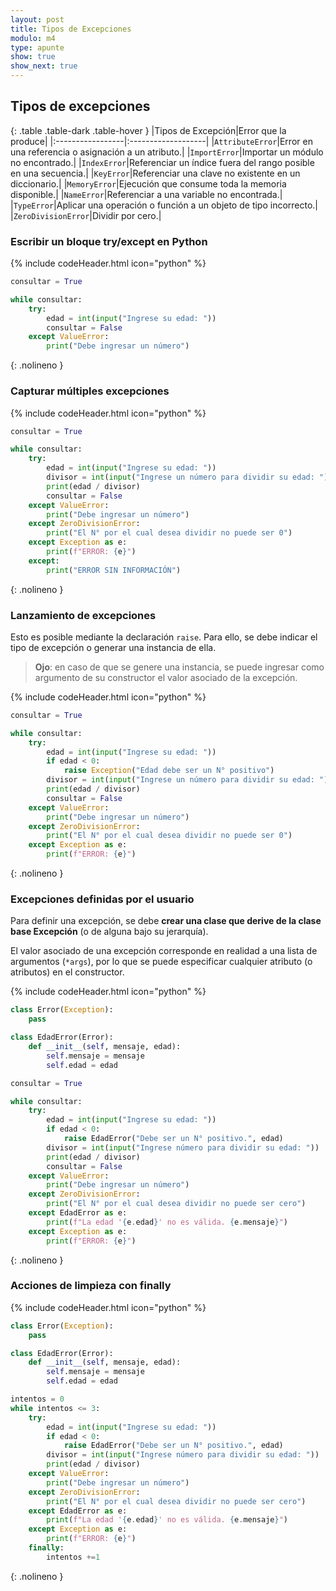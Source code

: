 ```yaml
---
layout: post
title: Tipos de Excepciones
modulo: m4
type: apunte
show: true
show_next: true
---
```


## Tipos de excepciones

{: .table .table-dark .table-hover }
|Tipos de Excepción|Error que la produce|
|:-----------------|:-------------------|
|`AttributeError`|Error en una referencia o asignación a un atributo.|
|`ImportError`|Importar un módulo no encontrado.|
|`IndexError`|Referenciar un índice fuera del rango posible en una secuencia.|
|`KeyError`|Referenciar una clave no existente en un diccionario.|
|`MemoryError`|Ejecución que consume toda la memoria disponible.|
|`NameError`|Referenciar a una variable no encontrada.|
|`TypeError`|Aplicar una operación o función a un objeto de tipo incorrecto.|
|`ZeroDivisionError`|Dividir por cero.|

### Escribir un bloque try/except en Python

{% include codeHeader.html icon="python" %}
```python
consultar = True

while consultar:
	try:
		edad = int(input("Ingrese su edad: "))
		consultar = False
	except ValueError:
		print("Debe ingresar un número")
```
{: .nolineno }

### Capturar múltiples excepciones

{% include codeHeader.html icon="python" %}
```python
consultar = True

while consultar:
	try:
		edad = int(input("Ingrese su edad: "))
		divisor = int(input("Ingrese un número para dividir su edad: "))
		print(edad / divisor)
		consultar = False
	except ValueError:
		print("Debe ingresar un número")
	except ZeroDivisionError:
		print("El N° por el cual desea dividir no puede ser 0")
	except Exception as e:
		print(f"ERROR: {e}")
	except:
		print("ERROR SIN INFORMACIÓN")
```
{: .nolineno }

### Lanzamiento de excepciones

Esto es posible mediante la declaración `raise`. Para ello, se debe indicar el tipo de excepción o generar una instancia de ella.

> **Ojo**: en caso de que se genere una instancia, se puede ingresar como argumento de su constructor el valor asociado de la excepción.

{% include codeHeader.html icon="python" %}
```python
consultar = True

while consultar:
	try:
		edad = int(input("Ingrese su edad: "))
		if edad < 0:
			raise Exception("Edad debe ser un N° positivo")
		divisor = int(input("Ingrese un número para dividir su edad: "))
		print(edad / divisor)
		consultar = False
	except ValueError:
		print("Debe ingresar un número")
	except ZeroDivisionError:
		print("El N° por el cual desea dividir no puede ser 0")
	except Exception as e:
		print(f"ERROR: {e}")
```
{: .nolineno }


### Excepciones definidas por el usuario

Para definir una excepción, se debe **crear una clase que derive de la clase base Excepción** (o de alguna bajo su jerarquía).

El valor asociado de una excepción corresponde en realidad a una lista de argumentos (`*args`), por lo que se puede especificar cualquier atributo (o atributos) en el constructor.

{% include codeHeader.html icon="python" %}
```py
class Error(Exception):
	pass

class EdadError(Error):
	def __init__(self, mensaje, edad):
		self.mensaje = mensaje
		self.edad = edad

consultar = True

while consultar:
	try:
		edad = int(input("Ingrese su edad: "))
		if edad < 0:
			raise EdadError("Debe ser un N° positivo.", edad)
		divisor = int(input("Ingrese número para dividir su edad: "))
		print(edad / divisor)
		consultar = False
	except ValueError:
		print("Debe ingresar un número")
	except ZeroDivisionError:
		print("El N° por el cual desea dividir no puede ser cero")
	except EdadError as e:
		print(f"La edad '{e.edad}' no es válida. {e.mensaje}")
	except Exception as e:
		print(f"ERROR: {e}")
```
{: .nolineno }


### Acciones de limpieza con finally

{% include codeHeader.html icon="python" %}
```py
class Error(Exception):
	pass

class EdadError(Error):
	def __init__(self, mensaje, edad):
		self.mensaje = mensaje
		self.edad = edad

intentos = 0
while intentos <= 3:
	try:
		edad = int(input("Ingrese su edad: "))
		if edad < 0:
			raise EdadError("Debe ser un N° positivo.", edad)
		divisor = int(input("Ingrese número para dividir su edad: "))
		print(edad / divisor)
	except ValueError:
		print("Debe ingresar un número")
	except ZeroDivisionError:
		print("El N° por el cual desea dividir no puede ser cero")
	except EdadError as e:
		print(f"La edad '{e.edad}' no es válida. {e.mensaje}")
	except Exception as e:
		print(f"ERROR: {e}")
	finally:
		intentos +=1
```
{: .nolineno }